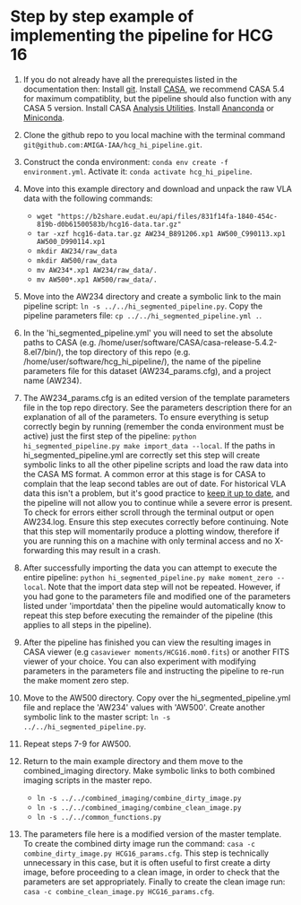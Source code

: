 # Step by step example of implementing the pipeline for HCG 16

1. If you do not already have all the prerequistes listed in the documentation then: Install [git](https://git-scm.com/). Install [CASA](https://casa.nrao.edu/casa_obtaining.shtml), we recommend CASA 5.4 for maximum compatiblity, but the pipeline should also function with any CASA 5 version. Install CASA [Analysis Utilities](https://casaguides.nrao.edu/index.php/Analysis_Utilities). Install [Ananconda](https://www.anaconda.com/) or [Miniconda](https://docs.conda.io/en/latest/miniconda.html).

2. Clone the github repo to you local machine with the terminal command `git@github.com:AMIGA-IAA/hcg_hi_pipeline.git`.

3. Construct the conda environment: `conda env create -f environment.yml`. Activate it: `conda activate hcg_hi_pipeline`.

4. Move into this example directory and download and unpack the raw VLA data with the following commands:
    - `wget "https://b2share.eudat.eu/api/files/831f14fa-1840-454c-819b-d0b61500583b/hcg16-data.tar.gz"`
    - `tar -xzf hcg16-data.tar.gz AW234_B891206.xp1 AW500_C990113.xp1 AW500_D990114.xp1`
    - `mkdir AW234/raw_data`
    - `mkdir AW500/raw_data`
    - `mv AW234*.xp1 AW234/raw_data/.`
    - `mv AW500*.xp1 AW500/raw_data/.`
    
5. Move into the AW234 directory and create a symbolic link to the main pipeline script: `ln -s ../../hi_segmented_pipeline.py`. Copy the pipeline parameters file: `cp ../../hi_segmented_pipeline.yml .`. 

6. In the 'hi\_segmented\_pipeline.yml' you will need to set the absolute paths to CASA (e.g. /home/user/software/CASA/casa-release-5.4.2-8.el7/bin/), the top directory of this repo (e.g. /home/user/software/hcg\_hi\_pipeline/), the name of the pipeline parameters file for this dataset (AW234\_params.cfg), and a project name (AW234).

7. The AW234\_params.cfg is an edited version of the template parameters file in the top repo directory. See the parameters description there for an explanation of all of the parameters. To ensure everything is setup correctly begin by running (remember the conda environment must be active) just the first step of the pipeline: `python hi_segmented_pipeline.py make import_data --local`. If the paths in hi\_segmented\_pipeline.yml are correctly set this step will create symbolic links to all the other pipeline scripts and load the raw data into the CASA MS format. A common error at this stage is for CASA to complain that the leap second tables are out of date. For historical VLA data this isn't a problem, but it's good practice to [keep it up to date](https://casaguides.nrao.edu/index.php/Fixing_out_of_date_TAI_UTC_tables_(missing_information_on_leap_seconds)), and the pipeline will not allow you to continue while a severe error is present. To check for errors either scroll through the terminal output or open AW234.log. Ensure this step executes correctly before continuing. Note that this step will momentarily produce a plotting window, therefore if you are running this on a machine with only terminal access and no X-forwarding this may result in a crash.

8. After successfully importing the data you can attempt to execute the entire pipeline: `python hi_segmented_pipeline.py make moment_zero --local`. Note that the import data step will not be repeated. However, if you had gone to the parameters file and modified one of the parameters listed under 'importdata' then the pipeline would automatically know to repeat this step before executing the remainder of the pipeline (this applies to all steps in the pipeline).

9. After the pipeline has finished you can view the resulting images in CASA viewer (e.g `casaviewer moments/HCG16.mom0.fits`) or another FITS viewer of your choice. You can also experiment with modifying parameters in the parameters file and instructing the pipeline to re-run the make moment zero step.

10. Move to the AW500 directory. Copy over the hi\_segmented\_pipeline.yml file and replace the 'AW234' values with 'AW500'. Create another symbolic link to the master script: `ln -s ../../hi_segmented_pipeline.py`.

11. Repeat steps 7-9 for AW500.

12. Return to the main example directory and them move to the combined\_imaging directory. Make symbolic links to both combined imaging scripts in the master repo.
    - `ln -s ../../combined_imaging/combine_dirty_image.py`
    - `ln -s ../../combined_imaging/combine_clean_image.py`
    - `ln -s ../../common_functions.py`
    
13. The parameters file here is a modified version of the master template. To create the combined dirty image run the command: `casa -c combine_dirty_image.py HCG16_params.cfg`. This step is technically unnecessary in this case, but it is often useful to first create a dirty image, before proceeding to a clean image, in order to check that the parameters are set appropriately. Finally to create the clean image run: `casa -c combine_clean_image.py HCG16_params.cfg`.
